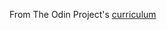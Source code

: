 From The Odin Project's [curriculum](http://www.theodinproject.com/courses/web-development-101/lessons/html-css)